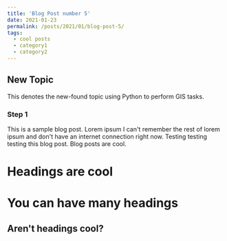 ```yaml
---
title: 'Blog Post number 5'
date: 2021-01-23
permalink: /posts/2021/01/blog-post-5/
tags:
  - cool posts
  - category1
  - category2
---
```


## New Topic
This denotes the new-found topic using Python to perform GIS tasks.

### Step 1
This is a sample blog post. Lorem ipsum I can't remember the rest of lorem ipsum and don't have an internet connection right now. Testing testing testing this blog post. Blog posts are cool.

Headings are cool
======

You can have many headings
======

Aren't headings cool?
------

